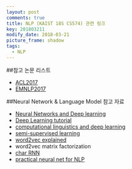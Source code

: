 ```yaml
---
layout: post
comments: true
title: NLP (KAIST 18S CS574) 관련 링크
key: 201803211
modify_date: 2018-03-21
picture_frame: shadow
tags:
  - NLP
---
```


##참고 논문 리스트

- [ACL2017](https://acl2017.wordpress.com/2017/04/05/accepted-papers-and-demonstrations/)
- [EMNLP2017](http://emnlp2017.net/accepted-papers.html)


##Neural Network & Language Model 참고 자료

- [Neural Networks and Deep learning](http://neuralnetworksanddeeplearning.com/index.html)
- [Deep Learning tutorial](http://ufldl.stanford.edu/tutorial/)
- [computational linguistics and deep learning](https://www.mitpressjournals.org/doi/pdf/10.1162/COLI_a_0023)
- [semi-supervised learning](http://www.aclweb.org/anthology/P/P10/P10-1040.pdf)
- [word2vec explained](https://www.cs.bgu.ac.il/~yoavg/publications/negative-sampling.pdf)
- word2vec matrix factorization
- [char RNN](http://karpathy.github.io/2015/05/21/rnn-effectiveness/)
- [practical neural net for NLP](https://github.com/clab/dynet_tutorial_examples)

<!--more-->
